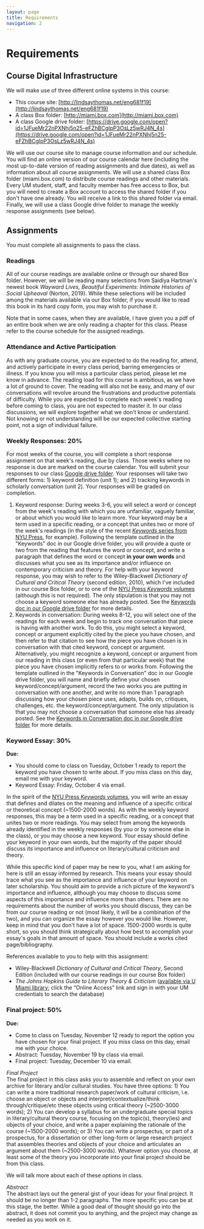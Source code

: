 ```yaml
---
layout: page
title: Requirements
navigation: 2
---
```

# Requirements
## Course Digital Infrastructure
We will make use of three different online systems in this course:
* This course site: [http://lindsaythomas.net/eng681f19](http://lindsaythomas.net/eng681f19)
* A class Box folder: [http://miami.box.com](http://miami.box.com)
* A class Google drive folder: [https://drive.google.com/open?id=1JFueMr22nPXNhj5n25-eFZhBCgIpP3OsLz5wRJ4N_4s](https://drive.google.com/open?id=1JFueMr22nPXNhj5n25-eFZhBCgIpP3OsLz5wRJ4N_4s)

We will use our course site to manage course information and our schedule. You will find an online version of our course calendar here (including the most up-to-date version of reading assignments and due dates), as well as information about all course assignments. We will use a shared class Box folder (miami.box.com) to distribute course readings and other materials. Every UM student, staff, and faculty member has free access to Box, but you will need to create a Box account to access the shared folder if you don't have one already. You will receive a link to this shared folder via email. Finally, we will use a class Google drive folder to manage the weekly response assignments (see below).

## Assignments
You must complete all assignments to pass the class.

### Readings
All of our course readings are available online or through our shared Box folder. However, we will be reading many selections from Saidiya Hartman's newest book _Wayward Lives, Beautiful Experiments: Intimate Histories of Social Upheaval_ (Norton, 2019). While these selections will be included among the materials available via our Box folder, if you would like to read this book in its hard copy form, you may wish to purchase it.

Note that in some cases, when they are available, I have given you a pdf of an entire book when we are only reading a chapter for this class. Please refer to the course schedule for the assigned readings.

### Attendance and Active Participation
As with any graduate course, you are expected to do the reading for, attend, and actively participate in every class period, barring emergencies or illness. If you know you will miss a particular class period, please let me know in advance. The reading load for this course is ambitious, as we have a lot of ground to cover. The reading will also not be easy, and many of our conversations will revolve around the frustrations and productive potentials of difficulty. While you are expected to complete each week's reading before coming to class, you are not expected to master it. In our class discussions, we will explore together what we don't know or understand. Not knowing or not understanding will be our expected collective starting point, not a sign of individual failure.

### Weekly Responses: 20%
For most weeks of the course, you will complete a short response assignment on that week's reading, due by class. Those weeks where no response is due are marked on the course calendar. You will submit your responses to our class [Google drive folder](https://drive.google.com/open?id=17bDDt0Qnm5HZBUfRGczhfKLqv8WKuFXw). Your responses will take two different forms: 1) keyword definition (unit 1); and 2) tracking keywords in scholarly conversation (unit 2). Your responses will be graded on completion.

1. Keyword response: During weeks 3-6, you will select a word or concept from the week's reading with which you are unfamiliar, vaguely familiar, or about which you would like to learn more. Your keyword may be a term used in a specific reading, or a concept that unites two or more of the week's readings (in the style of the recent [_Keywords_ series from NYU Press](https://keywords.nyupress.org/), for example). Following the template outlined in the "Keywords" doc in our Google drive folder, you will provide a quote or two from the reading that features the word or concept, and write a paragraph that defines the word or concept **in your own words** and discusses what you see as its importance and/or influence on contemporary criticism and theory. For help with your keyword response, you may wish to refer to the Wiley-Blackwell _Dictionary of Cultural and Critical Theory_ (second edition, 2010), which I've included in our course Box folder, or to one of the [NYU Press _Keywords_ volumes](https://keywords.nyupress.org/) (although this is not required). The only stipulation is that you may not choose a keyword someone else has already posted. See the [Keywords doc in our Google drive folder](https://drive.google.com/open?id=1JFueMr22nPXNhj5n25-eFZhBCgIpP3OsLz5wRJ4N_4s) for more details.
2. Keywords in conversation: During weeks 8-12, you will select one of the readings for each week and begin to track one conversation that piece is having with another work. To do this, you might select a keyword, concept or argument explicitly cited by the piece you have chosen, and then refer to that citation to see how the piece you have chosen is in conversation with that cited keyword, concept or argument. Alternatively, you might recognize a keyword, concept or argument from our reading in this class (or even from that particular week) that the piece you have chosen implicitly refers to or works from. Following the template outlined in the "Keywords in Conversation" doc in our Google drive folder, you will name and briefly define your chosen keyword/concept/argument, record the two works you are putting in conversation with one another, and write no more than 1 paragraph discussing how your chosen piece uses, adapts, builds on, critiques, challenges, etc. the keyword/concept/argument. The only stipulation is that you may not choose a conversation that someone else has already posted. See the [Keywords in Conversation doc in our Google drive folder](https://drive.google.com/open?id=1FOvQNXodepgxLPBRtgZ8mOGLd-S1Knc02H25BB8bTgQ) for more details.

### Keyword Essay: 30%
**Due:**
* You should come to class on Tuesday, October 1 ready to report the keyword you have chosen to write about. If you miss class on this day, email me with your keyword.
* Keyword Essay: Friday, October 4 via email.

In the spirit of the [NYU Press _Keywords_ volumes](https://keywords.nyupress.org/), you will write an essay that defines and dilates on the meaning and influence of a specific critical or theoretical concept (~1500-2000 words). As with the weekly keyword responses, this may be a term used in a specific reading, or a concept that unites two or more readings. You may select from among the keywords already identified in the weekly responses (by you or by someone else in the class), or you may choose a new keyword. Your essay should define your keyword in your own words, but the majority of the paper should discuss its importance and influence on literary/cultural criticism and theory.

While this specific kind of paper may be new to you, what I am asking for here is still an essay informed by research. This means your essay should trace what you see as the importance and influence of your keyword on later scholarship. You should aim to provide a rich picture of the keyword's importance and influence, although you may choose to discuss some aspects of this importance and influence more than others. There are no requirements about the number of works you should discuss, they can be from our course reading or not (most likely, it will be a combination of the two), and you can organize the essay however you would like. However, keep in mind that you don't have a lot of space. 1500-2000 words is quite short, so you should think strategically about how best to accomplish your essay's goals in that amount of space. You should include a works cited page/bibliography.

References available to you to help with this assignment:
* Wiley-Blackwell _Dictionary of Cultural and Critical Theory_, Second Edition (included with our course readings in our course Box folder)
* _The Johns Hopkins Guide to Literary Theory & Criticism_ ([available via U Miami library](https://miami-primo.hosted.exlibrisgroup.com/primo-explore/fulldisplay?docid=01UOML_ALMA61280633630002976&context=L&vid=uml_new&lang=en_US&search_scope=Everything&adaptor=Local%20Search%20Engine&tab=everything&query=any,contains,Johns%20hopkins%20guide%20to%20literary%20theory%20and%20criticism); click the “Online Access” link and sign in with your UM credentials to search the database)


### Final project: 50%
**Due:**
* Come to class on Tuesday, November 12 ready to report the option you have chosen for your final project. If you miss class on this day, email me with your choice.
* Abstract: Tuesday, November 19 by class via email.
* Final project: Tuesday, December 10 via email.

_Final Project_<br/>
The final project in this class asks you to assemble and reflect on your own archive for literary and/or cultural studies. You have three options: 1) You can write a more traditional research paper/work of cultural criticism, i.e. choose an object or objects and interpret/contextualize/think through/critique/etc these objects using critical theory (~2500-3000 words); 2) You can develop a syllabus for an undergraduate special topics in literary/cultural theory course, focusing on the topic(s), theory(ies) and objects of your choice, and write a paper explaining the rationale of the course (~1500-2000 words); or 3) You can write a prospectus, or part of a prospectus, for a dissertation or other long-form or large research project that assembles theories and objects of your choice and articulates an argument about them (~2500-3000 words). Whatever option you choose, at least some of the theory you incorporate into your final project should be from this class.

We will talk more about each of these options in class.

_Abstract_<br/>
The abstract lays out the general gist of your ideas for your final project. It should be no longer than 1-2 paragraphs. The more specific you can be at this stage, the better. While a good deal of thought should go into the abstract, it does not commit you to anything, and the project may change as needed as you work on it.
